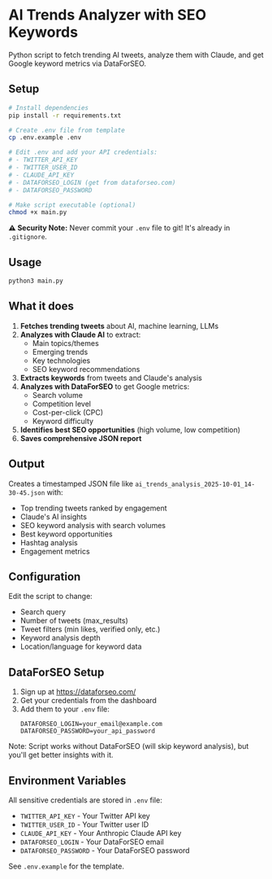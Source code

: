 # AI Trends Analyzer with SEO Keywords

Python script to fetch trending AI tweets, analyze them with Claude, and get Google keyword metrics via DataForSEO.

## Setup

```bash
# Install dependencies
pip install -r requirements.txt

# Create .env file from template
cp .env.example .env

# Edit .env and add your API credentials:
# - TWITTER_API_KEY
# - TWITTER_USER_ID
# - CLAUDE_API_KEY
# - DATAFORSEO_LOGIN (get from dataforseo.com)
# - DATAFORSEO_PASSWORD

# Make script executable (optional)
chmod +x main.py
```

**⚠️ Security Note:** Never commit your `.env` file to git! It's already in `.gitignore`.

## Usage

```bash
python3 main.py
```

## What it does

1. **Fetches trending tweets** about AI, machine learning, LLMs
2. **Analyzes with Claude AI** to extract:
   - Main topics/themes
   - Emerging trends
   - Key technologies
   - SEO keyword recommendations
3. **Extracts keywords** from tweets and Claude's analysis
4. **Analyzes with DataForSEO** to get Google metrics:
   - Search volume
   - Competition level
   - Cost-per-click (CPC)
   - Keyword difficulty
5. **Identifies best SEO opportunities** (high volume, low competition)
6. **Saves comprehensive JSON report**

## Output

Creates a timestamped JSON file like `ai_trends_analysis_2025-10-01_14-30-45.json` with:
- Top trending tweets ranked by engagement
- Claude's AI insights
- SEO keyword analysis with search volumes
- Best keyword opportunities
- Hashtag analysis
- Engagement metrics

## Configuration

Edit the script to change:
- Search query
- Number of tweets (max_results)
- Tweet filters (min likes, verified only, etc.)
- Keyword analysis depth
- Location/language for keyword data

## DataForSEO Setup

1. Sign up at https://dataforseo.com/
2. Get your credentials from the dashboard
3. Add them to your `.env` file:
   ```
   DATAFORSEO_LOGIN=your_email@example.com
   DATAFORSEO_PASSWORD=your_api_password
   ```

Note: Script works without DataForSEO (will skip keyword analysis), but you'll get better insights with it.

## Environment Variables

All sensitive credentials are stored in `.env` file:

- `TWITTER_API_KEY` - Your Twitter API key
- `TWITTER_USER_ID` - Your Twitter user ID
- `CLAUDE_API_KEY` - Your Anthropic Claude API key
- `DATAFORSEO_LOGIN` - Your DataForSEO email
- `DATAFORSEO_PASSWORD` - Your DataForSEO password

See `.env.example` for the template.

